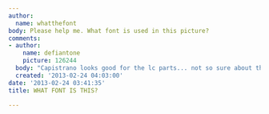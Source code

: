 ```yaml
---
author:
  name: whatthefont
body: Please help me. What font is used in this picture?
comments:
- author:
    name: defiantone
    picture: 126244
  body: "Capistrano looks good for the lc parts... not so sure about the uc and ampersand.\r\n\r\n[img:sites/default/files/old-images/sanp_4550.png]\r\n\r\nhttp://www.myfonts.com/fonts/bomparte/capistrano-bf/"
  created: '2013-02-24 04:03:00'
date: '2013-02-24 03:41:35'
title: WHAT FONT IS THIS?

---
```

